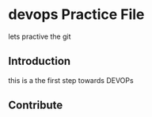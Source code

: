 # devops Practice File

lets practive the git

## Introduction

this is a the first step towards DEVOPs


## Contribute

